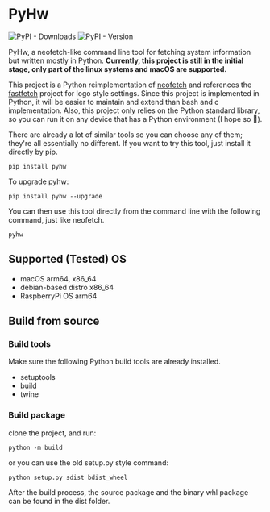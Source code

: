 # PyHw
![PyPI - Downloads](https://img.shields.io/pypi/dw/pyhw?label=PyPI)
![PyPI - Version](https://img.shields.io/pypi/v/pyhw?label=version)



PyHw, a neofetch-like command line tool for fetching system information but written mostly in Python. **Currently, this project is still in the initial stage, only part of the linux systems and macOS are supported.**

This project is a Python reimplementation of [neofetch](https://github.com/dylanaraps/neofetch) and references the [fastfetch](https://github.com/fastfetch-cli/fastfetch) project for logo style settings. Since this project is implemented in Python, it will be easier to maintain and extend than bash and c implementation. Also, this project only relies on the Python standard library, so you can run it on any device that has a Python environment (I hope so 🤔).

There are already a lot of similar tools so you can choose any of them; they're all essentially no different. If you want to try this tool, just install it directly by pip.
```shell
pip install pyhw
```
To upgrade pyhw:
```shell
pip install pyhw --upgrade
```
You can then use this tool directly from the command line with the following command, just like neofetch.
```shell
pyhw
```

## Supported (Tested) OS
* macOS arm64, x86_64
* debian-based distro x86_64
* RaspberryPi OS arm64


## Build from source
### Build tools
Make sure the following Python build tools are already installed.
* setuptools
* build
* twine

### Build package
clone the project, and run:
```shell
python -m build
```
or you can use the old setup.py style command:
```shell
python setup.py sdist bdist_wheel
```
After the build process, the source package and the binary whl package can be found in the dist folder.